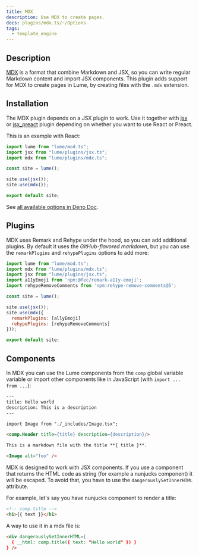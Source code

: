 ```yaml
---
title: MDX
description: Use MDX to create pages.
docs: plugins/mdx.ts/~/Options
tags:
  - template_engine
---
```


## Description

[MDX](https://mdxjs.com) is a format that combine Markdown and JSX, so you can
write regular Markdown content and import JSX components. This plugin adds
support for MDX to create pages in Lume, by creating files with the `.mdx`
extension.

## Installation

The MDX plugin depends on a JSX plugin to work. Use it together with
[jsx](./jsx.md) or [jsx_preact](./jsx_preact.md) plugin depending on whether you
want to use React or Preact.

This is an example with React:

```js
import lume from "lume/mod.ts";
import jsx from "lume/plugins/jsx.ts";
import mdx from "lume/plugins/mdx.ts";

const site = lume();

site.use(jsx());
site.use(mdx());

export default site;
```

See
[all available options in Deno Doc](https://doc.deno.land/https/deno.land/x/lume/plugins/mdx.ts/~/Options).

## Plugins

MDX uses Remark and Rehype under the hood, so you can add additional plugins. By
default it uses the _GitHub-flavored markdown_, but you can use the
`remarkPlugins` and `rehypePlugins` options to add more:

```js
import lume from "lume/mod.ts";
import mdx from "lume/plugins/mdx.ts";
import jsx from "lume/plugins/jsx.ts";
import a11yEmoji from 'npm:@fec/remark-a11y-emoji';
import rehypeRemoveComments from 'npm:rehype-remove-comments@5';

const site = lume();

site.use(jsx());
site.use(mdx({
  remarkPlugins: [allyEmoji]
  rehypePlugins: [rehypeRemoveComments]
}));

export default site;
```

## Components

In MDX you can use the Lume components from the `comp` global variable variable
or import other components like in JavaScript (with `import ... from ...`):

```html
---
title: Hello world
description: This is a description
---

import Image from "./_includes/Image.tsx";

<comp.Header title={title} description={description}/>

This is a markdown file with the title **{ title }**.

<Image alt="foo" />
```

MDX is designed to work with JSX components. If you use a component that returns
the HTML code as string (for example a nunjucks component) it will be escaped.
To avoid that, you have to use the `dangerouslySetInnerHTML` attribute.

For example, let's say you have nunjucks component to render a title:

```html
<!-- comp.title -->
<h1>{{ text }}</h1>
```

A way to use it in a mdx file is:

```md
<div dangerouslySetInnerHTML={
  { __html: comp.title({ text: "Hello world" }) }
} />
```

